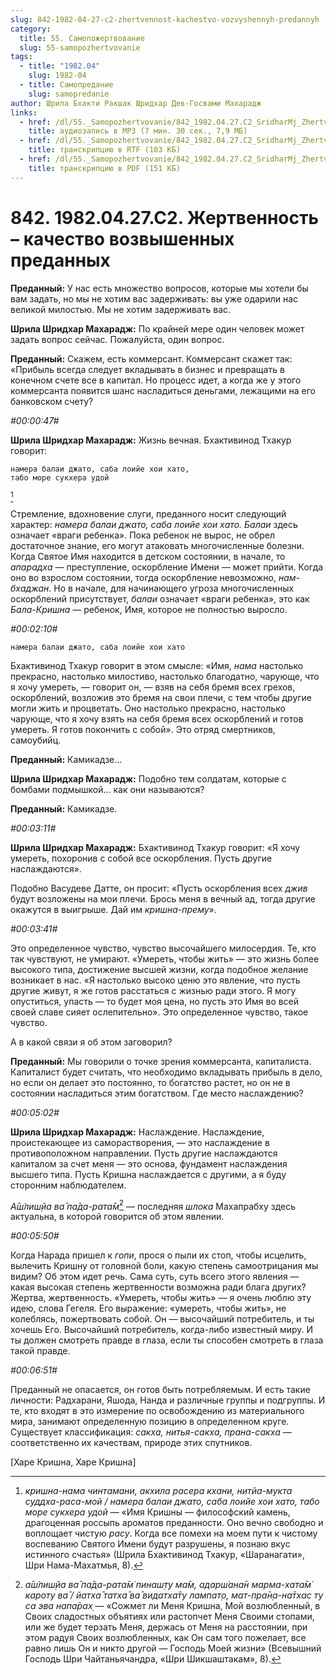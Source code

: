 ```yaml
---
slug: 842-1982-04-27-c2-zhertvennost-kachestvo-vozvyshennyh-predannyh
category:
  title: 55. Самопожертвование
  slug: 55-samopozhertvovanie
tags:
  - title: "1982.04"
    slug: 1982-04
  - title: Самопредание
    slug: samopredanie
author: Шрила Бхакти Ракшак Шридхар Дев-Госвами Махарадж
links:
  - href: /dl/55._Samopozhertvovanie/842_1982.04.27.C2_SridharMj_Zhertvennost--kachestvo_vozvyshennyh_predannyh.mp3
    title: аудиозапись в MP3 (7 мин. 30 сек., 7,9 МБ)
  - href: /dl/55._Samopozhertvovanie/842_1982.04.27.C2_SridharMj_Zhertvennost--kachestvo_vozvyshennyh_predannyh.rtf
    title: транскрипцию в RTF (103 КБ)
  - href: /dl/55._Samopozhertvovanie/842_1982.04.27.C2_SridharMj_Zhertvennost--kachestvo_vozvyshennyh_predannyh.pdf
    title: транскрипцию в PDF (151 КБ)
---
```


# 842. 1982.04.27.C2. Жертвенность – качество возвышенных преданных

**Преданный:** У нас есть множество вопросов, которые мы хотели бы вам задать, но мы не хотим вас задерживать: вы уже одарили нас великой милостью. Мы не хотим задерживать вас.

**Шрила Шридхар Махарадж:** По крайней мере один человек может задать вопрос сейчас. Пожалуйста, один вопрос.

**Преданный:** Скажем, есть коммерсант. Коммерсант скажет так: «Прибыль всегда следует вкладывать в бизнес и превращать в конечном счете все в капитал. Но процесс идет, а когда же у этого коммерсанта появится шанс насладиться деньгами, лежащими на его банковском счету?

*#00:00:47#*

**Шрила Шридхар Махарадж:** Жизнь вечная. Бхактивинод Тхакур говорит:

    намера балаи джато, саба лоийе хои хато,
    табо море сукхера удой
[^_ftn1]

Стремление, вдохновение слуги, преданного носит следующий характер: *намера балаи джато, саба лоийе хои хато. Балаи* здесь означает «враги ребенка». Пока ребенок не вырос, не обрел достаточное знание, его могут атаковать многочисленные болезни. Когда Святое Имя находится в детском состоянии, в начале, то *апарадха* — преступление, оскорбление Имени — может прийти. Когда оно во взрослом состоянии, тогда оскорбление невозможно, *нам-бхаджан*. Но в начале, для начинающего угроза многочисленных оскорблений присутствует, *балаи* означает «враги ребенка», это как *Бала-Кришна* — ребенок, Имя, которое не полностью выросло.

*#00:02:10#*

    намера балаи джато, саба лоийе хои хато

Бхактивинод Тхакур говорит в этом смысле: «Имя, *нама* настолько прекрасно, настолько милостиво, настолько благодатно, чарующе, что я хочу умереть, — говорит он, — взяв на себя бремя всех грехов, оскорблений, возложив это бремя на свои плечи, с тем чтобы другие могли жить и процветать. Оно настолько прекрасно, настолько чарующе, что я хочу взять на себя бремя всех оскорблений и готов умереть. Я готов покончить с собой». Это отряд смертников, самоубийц.

**Преданный:** Камикадзе…

**Шрила Шридхар Махарадж:** Подобно тем солдатам, которые с бомбами подмышкой… как они называются?

**Преданный:** Камикадзе.

*#00:03:11#*

**Шрила Шридхар Махарадж:** Бхактивинод Тхакур говорит: «Я хочу умереть, похоронив с собой все оскорбления. Пусть другие наслаждаются».

Подобно Васудеве Датте, он просит: «Пусть оскорбления всех *джив* будут возложены на мои плечи. Брось меня в вечный ад, тогда другие окажутся в выигрыше. Дай им *кришна-прему*».

*#00:03:41#*

Это определенное чувство, чувство высочайшего милосердия. Те, кто так чувствуют, не умирают. «Умереть, чтобы жить» — это жизнь более высокого типа, достижение высшей жизни, когда подобное желание возникает в нас. «Я настолько высоко ценю это явление, что пусть другие живут, я же готов расстаться с жизнью ради этого. Я могу опуститься, упасть — то будет моя цена, но пусть это Имя во всей своей славе сияет ослепительно». Это определенное чувство, такое чувство.

А в какой связи я об этом заговорил?

**Преданный:** Мы говорили о точке зрения коммерсанта, капиталиста. Капиталист будет считать, что необходимо вкладывать прибыль в дело, но если он делает это постоянно, то богатство растет, но он не в состоянии насладиться этим богатством. Где место наслаждению?

*#00:05:02#*

**Шрила Шридхар Махарадж:** Наслаждение. Наслаждение, проистекающее из саморастворения, — это наслаждение в противоположном направлении. Пусть другие наслаждаются капиталом за счет меня — это основа, фундамент наслаждения высшего типа. Пусть Кришна наслаждается с другими, а я буду сторонним наблюдателем.

*А̄ш́лиш̣йа ва̄ па̄да-рата̄м̇*[^_ftn2] — последняя *шлока* Махапрабху здесь актуальна, в которой говорится об этом явлении.

*#00:05:50#*

Когда Нарада пришел к *гопи*, прося о пыли их стоп, чтобы исцелить, вылечить Кришну от головной боли, какую степень самоотрицания мы видим? Об этом идет речь. Сама суть, суть всего этого явления — какая высокая степень жертвенности возможна ради блага других? Жертва, жертвенность. «Умереть, чтобы жить» — я очень люблю эту идею, слова Гегеля. Его выражение: «умереть, чтобы жить», не колеблясь, пожертвовать собой. Он — высочайший потребитель, и ты хочешь Его. Высочайший потребитель, когда-либо известный миру. И ты должен смотреть правде в глаза, если ты способен смотреть в глаза такой правде.

*#00:06:51#*

Преданный не опасается, он готов быть потребляемым. И есть такие личности: Радхарани, Яшода, Нанда и различные группы и подгруппы. И те, кто входят в это измерение по освобождению из материального мира, занимают определенную позицию в определенном круге. Существует классификация: *сакха, нитья-сакха, прана-сакха* — соответственно их качествам, природе этих спутников.

[Харе Кришна, Харе Кришна]



[^_ftn1]: *кришна-нама чинтамани, акхила расера кхани, нитйа-мукта суддха-раса-мой / намера балаи джато, саба лоийе хои хато, табо море сукхера удой* — «Имя Кришны — философский камень, драгоценная россыпь ароматов преданности. Оно вечно свободно и воплощает чистую *расу*. Когда все помехи на моем пути к чистому воспеванию Святого Имени будут разрушены, я познаю вкус истинного счастья» (Шрила Бхактивинод Тхакур, «Шаранагати», Шри Нама-Махатмья, 8).

[^_ftn2]: *а̄ш́лиш̣йа ва̄ па̄да-рата̄м̇ пинаш̣т̣у ма̄м, адарш́ана̄н марма-хата̄м̇ кароту ва̄ / йатха̄ татха̄ ва̄ видатха̄ту лампат̣о, мат-пра̄н̣а-на̄тхас ту са эва напа̄рах̣* — «Сожмет ли Меня Кришна, Мой возлюбленный, в Своих сладостных объятиях или растопчет Меня Своими стопами, или же будет терзать Меня, держась от Меня на расстоянии, при этом радуя Своих возлюбленных, как Он сам того пожелает, все равно лишь Он и никто другой — Господь Моей жизни» (Всевышний Господь Шри Чайтаньячандра, «Шри Шикшаштакам», 8).

